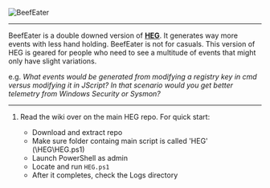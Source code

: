 
![BeefEater](https://github.com/user-attachments/assets/c7e2f088-a6b4-4ee7-af3b-8c95d6d61111)

***

BeefEater is a double downed version of **[HEG](https://github.com/conway87/HEG-3.0)**. It generates way more events with less hand holding. BeefEater is not for casuals. This version of HEG is geared for people who need to see a multitude of events that might only have slight variations. 

e.g. *What events would be generated from modifying a registry key in cmd versus modifying it in JScript? In that scenario would you get better telemetry from Windows Security or Sysmon?*

***


1. Read the wiki over on the main HEG repo. For quick start:
   
    * Download and extract repo
    * Make sure folder containg main script is called 'HEG' (\HEG\HEG.ps1)
    * Launch PowerShell as admin
    * Locate and run `HEG.ps1`
    * After it completes, check the Logs directory
